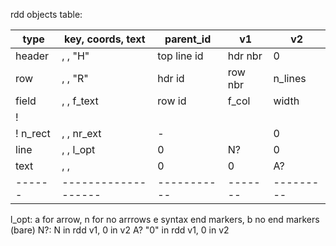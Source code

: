 
rdd objects table:

| type   | key, coords,  text  |  parent_id  |   v1    |     v2    |
| ------ | ------------------- | ----------- | ------- | --------- | 
| header |    ,       ,   "H"  | top line id | hdr nbr |     0     |
| row    |    ,       ,   "R"  | hdr id      | row nbr |  n_lines  |
| field  |    ,       , f_text | row id      | f_col   |   width   |
!        |                     |             |         |           |
! n_rect |    ,       , nr_ext | -           |         |    0      |
| line   |    ,       , l_opt  | 0           | N?      |    0      |
| text   |    ,       ,        | 0           | 0       |    A?     |
| ------ | ------------------- | ----------- | ------- | --------- | 


l_opt:  a for arrow, n for no arrrows
        e syntax end markers, b no end markers (bare)
N?:     N in rdd v1,   0 in v2
A?      "0" in rdd v1, 0 in v2
